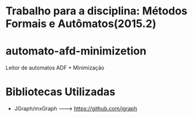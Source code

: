 # Trabalho para a disciplina: Métodos Formais e Autômatos(2015.2)

# automato-afd-minimizetion
Leitor de automatos ADF + Minimização

# Bibliotecas Utilizadas
 - JGraph/mxGraph ---> https://github.com/jgraph
 
